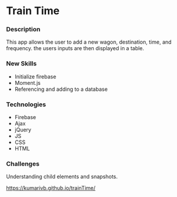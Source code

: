# Train Time

### Description
This app allows the user to add a new wagon, destination, time, and frequency.
the users inputs are then displayed in a table.

### New Skills
* Initialize firebase
* Moment.js
* Referencing and adding to a database

### Technologies
* Firebase
* Ajax
* jQuery
* JS
* CSS
* HTML

### Challenges
Understanding child elements and snapshots.

https://kumarivb.github.io/trainTime/